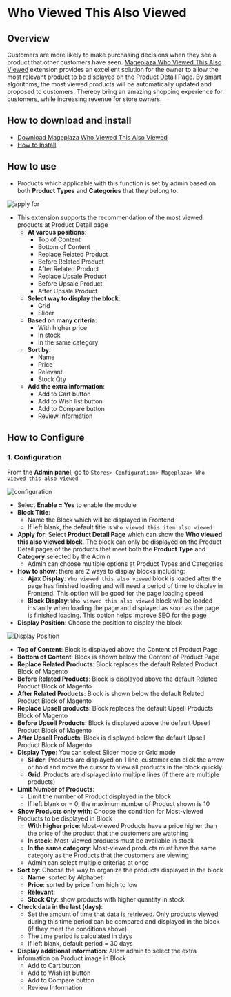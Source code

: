 # Who Viewed This Also Viewed

## Overview

Customers are more likely to make purchasing decisions when they see a product that other customers have seen. [Mageplaza Who Viewed This Also Viewed](https://www.mageplaza.com/magento-2-who-viewed-this-also-viewed/) extension provides an excellent solution for the owner to allow the most relevant product to be displayed on the Product Detail Page. By smart algorithms, the most viewed products will be automatically updated and proposed to customers. Thereby bring an amazing shopping experience for customers, while increasing revenue for store owners.

## How to download and install

- [Download Mageplaza Who Viewed This Also Viewed](https://www.mageplaza.com/magento-2-who-viewed-this-also-viewed/)
- [How to Install](https://www.mageplaza.com/install-magento-2-extension/)


## How to use

- Products which applicable with this function is set by admin based on both **Product Types** and **Categories** that they belong to.

![apply for](https://i.imgur.com/57vMSIY.png)

- This extension supports the recommendation of the most viewed products at Product Detail page
  - **At varous positions**:
    - Top of Content
    - Bottom of Content
    - Replace Related Product
    - Before Related Product
    - After Related Product
    - Replace Upsale Product
    - Before Upsale Product
    - After Upsale Product
  - **Select way to display the block**:
    - Grid
    - Slider
  - **Based on many criteria**:
    - With higher price 
    - In stock
    - In the same category
  - **Sort by**:
    - Name
    - Price
    - Relevant
    - Stock Qty
  - **Add the extra information**:
    - Add to Cart button
    - Add to Wish list button
    - Add to Compare button
    - Review Information


## How to Configure
### 1. Configuration
From the **Admin panel**, go to `Stores> Configuration> Mageplaza> Who viewed this also viewed`


![configuration](https://i.imgur.com/a9aEzWb.png)


- Select **Enable = Yes** to enable the module
- **Block Title**:
  - Name the Block which will be displayed in Frontend
  - If left blank, the default title is `Who viewed this item also viewed`
- **Apply for**: Select **Product Detail Page** which can show the **Who viewed this also viewed block**. The block can only be displayed on the Product Detail pages of the products that meet both the **Product Type** and **Category** selected by the Admin
  - Admin can choose multiple options at Product Types and Categories
- **How to show**: there are 2 ways to display blocks including:
  - **Ajax Display**: `Who viewed this also viewed` block is loaded after the page has finished loading and will need a period of time to display in Frontend. This option will be good for the page loading speed
  - **Block Display**: `Who viewed this also viewed` block will be loaded instantly when loading the page and displayed as soon as the page is finished loading. This option helps improve SEO for the page
- **Display Position**: Choose the position to display the block

![Display Position](https://i.imgur.com/pfLXsLx.png)

  - **Top of Content**: Block is displayed above the Content of Product Page
  - **Bottom of Content**: Block is shown below the Content of Product Page
  - **Replace Related Products**: Block replaces the default Related Product Block of Magento
  - **Before Related Products**: Block is displayed above the default Related Product Block of Magento
  - **After Related Products**: Block is shown below the default Related Product Block of Magento
  - **Replace Upsell products**: Block replaces the default Upsell Products Block of Magento
  - **Before Upsell Products**: Block is displayed above the default Upsell Product Block of Magento
  - **After Upsell Products**: Block is displayed below the default Upsell Product Block of Magento
- **Display Type**: You can select Slider mode or Grid mode
  - **Slider**: Products are displayed on 1 line, customer can click the arrow or hold and move the cursor to view all products in the block quickly.
  - **Grid**: Products are displayed into multiple lines (if there are multiple products)
- **Limit Number of Products**:
  - Limit the number of Product displayed in the block
  - If left blank or = 0, the maximum number of Product shown is 10
- **Show Products only with**: Choose the condition for Most-viewed Products to be displayed in Block
  - **With higher price**: Most-viewed Products have a price higher than the price of the product that the customers are watching
  - **In stock**: Most-viewed products must be available in stock
  - **In the same category**: Most-viewed products must have the same category as the Products that the customers are viewing
  - Admin can select multiple criterias at once
- **Sort by**: Choose the way to organize the products displayed in the block
  - **Name**: sorted by Alphabet
  - **Price**: sorted by price from high to low
  - **Relevant**:
  - **Stock Qty**: show products with higher quantity in stock 
- **Check data in the last (days)**:
  - Set the amount of time that data is retrieved. Only products viewed during this time period can be compared and displayed in the block (if they meet the conditions above).
  - The time period is calculated in days
  - If left blank, default period = 30 days
- **Display additional information**: Allow admin to select the extra information on Product image in Block
  - Add to Cart button
  - Add to Wishlist button
  - Add to Compare button
  - Review Information
